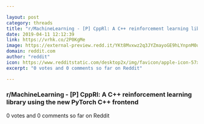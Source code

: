 ```yaml
---

layout: post
category: threads
title: "r/MachineLearning - [P] CppRl: A C++ reinforcement learning library using the new PyTorch C++ frontend"
date: 2019-04-11 12:12:39
link: https://vrhk.co/2P0KgMe
image: https://external-preview.redd.it/YKt8Mvxwz2q3JYZmayoGE9hLYnpnM0uU2z5RHSSO1z4.jpg?auto=webp&s=4f0c25b595f21b6916bcf65e3c77d6bbcfa90cbb
domain: reddit.com
author: "reddit"
icon: https://www.redditstatic.com/desktop2x/img/favicon/apple-icon-57x57.png
excerpt: "0 votes and 0 comments so far on Reddit"

---
```


### r/MachineLearning - [P] CppRl: A C++ reinforcement learning library using the new PyTorch C++ frontend

0 votes and 0 comments so far on Reddit